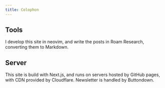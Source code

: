 ```yaml
---
title: Colophon
---
```


## Tools

I develop this site in neovim,
and write the posts in Roam Research,
converting them to Markdown.

## Server

This site is build with Next.js,
and runs on servers hosted by GitHub pages,
with CDN provided by Cloudflare.
Newsletter is handled by Buttondown.
